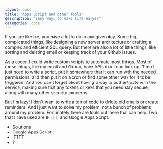 ```yaml
---
layout: post
title: "Apps Script and other tools"
description: "Easy ways to make life easyer"
categories: code
---
```


If you are like me, you have a lot to do in any given day. Some big, complicated things, like designing a new server architecture or crafting a complex and efficient SQL query. But there are also a lot of little things, like sorting and deleting email or keeping track of your Github issues.

As a coder, I could write custom scripts to automate most things. Most of these things, like my email and Github, have APIs that I can look up. Then I just need to write a script, put it somewhere that it can run with the needed permissions, and then put it on a cron or find some other way for it to be triggered. And you can't forget about having a way to authenticate with the service, making sure that any tokens or keys that you need stay secure, along with many other security concerns.

But I'm lazy! I don't want to write a ton of code to delete old emails or create reminders. And I just want to solve my problem, not a bunch of problems around my problem. Fortunately there are tools out there that can help. Two that I have used are IFTTT, and Google Apps Script.

 - Solutions
  - Google Apps Script
  - IFTTT
  - ?
